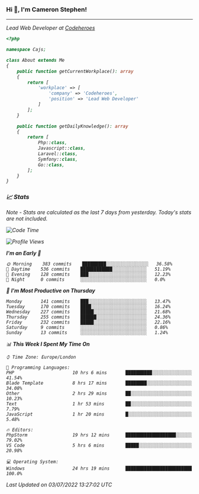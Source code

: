 ### Hi 👋, I'm Cameron Stephen!
<hr>
<p><em>Lead Web Developer at <a href="https://codeheroes.co.uk">Codeheroes</a></p>


```php
<?php

namespace Cajs;

class About extends Me
{
    public function getCurrentWorkplace(): array
    {
        return [
            'workplace' => [
                'company' => 'Codeheroes',
                'position' => 'Lead Web Developer'
            ]
        ];
    }

    public function getDailyKnowledge(): array
    {
        return [
            Php::class,
            Javascript::class,
            Laravel::class,
            Symfony::class,
            Go::class,
        ];
    }
}
```

### 📈 Stats
<p><em>Note - Stats are calculated as the last 7 days from yesterday. Today's stats are not included.</em></p>


<!--START_SECTION:waka-->
![Code Time](http://img.shields.io/badge/Code%20Time-2%2C987%20hrs%2039%20mins-blue)

![Profile Views](http://img.shields.io/badge/Profile%20Views-0-blue)

**I'm an Early 🐤** 

```text
🌞 Morning    383 commits    █████████░░░░░░░░░░░░░░░░   36.58% 
🌆 Daytime    536 commits    ████████████░░░░░░░░░░░░░   51.19% 
🌃 Evening    128 commits    ███░░░░░░░░░░░░░░░░░░░░░░   12.23% 
🌙 Night      0 commits      ░░░░░░░░░░░░░░░░░░░░░░░░░   0.0%

```
📅 **I'm Most Productive on Thursday** 

```text
Monday       141 commits    ███░░░░░░░░░░░░░░░░░░░░░░   13.47% 
Tuesday      170 commits    ████░░░░░░░░░░░░░░░░░░░░░   16.24% 
Wednesday    227 commits    █████░░░░░░░░░░░░░░░░░░░░   21.68% 
Thursday     255 commits    ██████░░░░░░░░░░░░░░░░░░░   24.36% 
Friday       232 commits    █████░░░░░░░░░░░░░░░░░░░░   22.16% 
Saturday     9 commits      ░░░░░░░░░░░░░░░░░░░░░░░░░   0.86% 
Sunday       13 commits     ░░░░░░░░░░░░░░░░░░░░░░░░░   1.24%

```


📊 **This Week I Spent My Time On** 

```text
⌚︎ Time Zone: Europe/London

💬 Programming Languages: 
PHP                      10 hrs 6 mins       ██████████░░░░░░░░░░░░░░░   41.54% 
Blade Template           8 hrs 17 mins       ████████░░░░░░░░░░░░░░░░░   34.08% 
Other                    2 hrs 29 mins       ██░░░░░░░░░░░░░░░░░░░░░░░   10.23% 
Text                     1 hr 53 mins        ██░░░░░░░░░░░░░░░░░░░░░░░   7.79% 
JavaScript               1 hr 20 mins        █░░░░░░░░░░░░░░░░░░░░░░░░   5.48%

🔥 Editors: 
PhpStorm                 19 hrs 12 mins      ███████████████████░░░░░░   79.02% 
VS Code                  5 hrs 6 mins        █████░░░░░░░░░░░░░░░░░░░░   20.98%

💻 Operating System: 
Windows                  24 hrs 19 mins      █████████████████████████   100.0%

```


 Last Updated on 03/07/2022 13:27:02 UTC
<!--END_SECTION:waka-->
